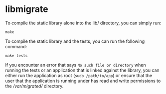 # libmigrate

To compile the static library alone into the lib/ directory, you can simply run:

```
make
```

To compile the static library and the tests, you can run the following command:

```
make tests
```

If you encounter an error that says `No such file or directory` when running the tests or an application that is linked against the library, you can either run the application as root (`sudo /path/to/app`) or ensure that the user that the application is running under has read and write permissions to the */var/migrated/* directory.
